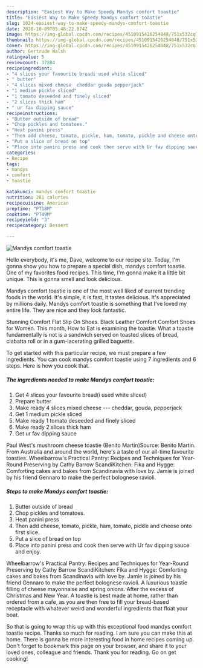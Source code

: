 ```yaml
---
description: "Easiest Way to Make Speedy Mandys comfort toastie"
title: "Easiest Way to Make Speedy Mandys comfort toastie"
slug: 1024-easiest-way-to-make-speedy-mandys-comfort-toastie
date: 2020-10-09T05:48:22.874Z
image: https://img-global.cpcdn.com/recipes/4510915426254848/751x532cq70/mandys-comfort-toastie-recipe-main-photo.jpg
thumbnail: https://img-global.cpcdn.com/recipes/4510915426254848/751x532cq70/mandys-comfort-toastie-recipe-main-photo.jpg
cover: https://img-global.cpcdn.com/recipes/4510915426254848/751x532cq70/mandys-comfort-toastie-recipe-main-photo.jpg
author: Gertrude Walsh
ratingvalue: 5
reviewcount: 37884
recipeingredient:
- "4 slices your favourite breadi used white sliced"
- " butter"
- "4 slices mixed cheese  cheddar gouda pepperjack"
- "1 medium pickle sliced"
- "1 tomato deseeded and finely sliced"
- "2 slices thick ham"
- " ur fav dipping sauce"
recipeinstructions:
- "Butter outside of bread"
- "Chop pickles and tomatoes."
- "Heat panini press"
- "Then add cheese, tomato, pickle, ham, tomato, pickle and cheese onto first slice."
- "Put a slice of bread on top"
- "Place into panini press and cook then serve with Ur fav dipping sauce and enjoy."
categories:
- Recipe
tags:
- mandys
- comfort
- toastie

katakunci: mandys comfort toastie 
nutrition: 281 calories
recipecuisine: American
preptime: "PT18M"
cooktime: "PT49M"
recipeyield: "3"
recipecategory: Dessert

---
```



![Mandys comfort toastie](https://img-global.cpcdn.com/recipes/4510915426254848/751x532cq70/mandys-comfort-toastie-recipe-main-photo.jpg)

Hello everybody, it's me, Dave, welcome to our recipe site. Today, I'm gonna show you how to prepare a special dish, mandys comfort toastie. One of my favorites food recipes. This time, I'm gonna make it a little bit unique. This is gonna smell and look delicious.

Mandys comfort toastie is one of the most well liked of current trending foods in the world. It's simple, it is fast, it tastes delicious. It's appreciated by millions daily. Mandys comfort toastie is something that I've loved my entire life. They are nice and they look fantastic.

Stunning Comfort Flat Slip On Shoes. Black Leather Comfort Comfort Shoes for Women. This month, How to Eat is examining the toastie. What a toastie fundamentally is not is a sandwich served on toasted slices of bread, ciabatta roll or in a gum-lacerating grilled baguette.


To get started with this particular recipe, we must prepare a few ingredients. You can cook mandys comfort toastie using 7 ingredients and 6 steps. Here is how you cook that.

<!--inarticleads1-->

##### The ingredients needed to make Mandys comfort toastie:

1. Get 4 slices your favourite bread(i used white sliced)
1. Prepare  butter
1. Make ready 4 slices mixed cheese --- cheddar, gouda, pepperjack
1. Get 1 medium pickle sliced
1. Make ready 1 tomato deseeded and finely sliced
1. Make ready 2 slices thick ham
1. Get  ur fav dipping sauce


Paul West&#39;s mushroom cheese toastie (Benito Martin)Source: Benito Martin. From Australia and around the world, here&#39;s a taste of our all-time favourite toasties. Wheelbarrow&#39;s Practical Pantry: Recipes and Techniques for Year-Round Preserving by Cathy Barrow ScandiKitchen: Fika and Hygge: Comforting cakes and bakes from Scandinavia with love by. Jamie is joined by his friend Gennaro to make the perfect bolognese ravioli. 

<!--inarticleads2-->

##### Steps to make Mandys comfort toastie:

1. Butter outside of bread
1. Chop pickles and tomatoes.
1. Heat panini press
1. Then add cheese, tomato, pickle, ham, tomato, pickle and cheese onto first slice.
1. Put a slice of bread on top
1. Place into panini press and cook then serve with Ur fav dipping sauce and enjoy.


Wheelbarrow&#39;s Practical Pantry: Recipes and Techniques for Year-Round Preserving by Cathy Barrow ScandiKitchen: Fika and Hygge: Comforting cakes and bakes from Scandinavia with love by. Jamie is joined by his friend Gennaro to make the perfect bolognese ravioli. A luxurious toastie filling of cheese mayonnaise and spring onions. After the excess of Christmas and New Year. A toastie is best made at home, rather than ordered from a cafe, as you are then free to fill your bread-based receptacle with whatever weird and wonderful ingredients that float your boat. 

So that is going to wrap this up with this exceptional food mandys comfort toastie recipe. Thanks so much for reading. I am sure you can make this at home. There is gonna be more interesting food in home recipes coming up. Don't forget to bookmark this page on your browser, and share it to your loved ones, colleague and friends. Thank you for reading. Go on get cooking!
